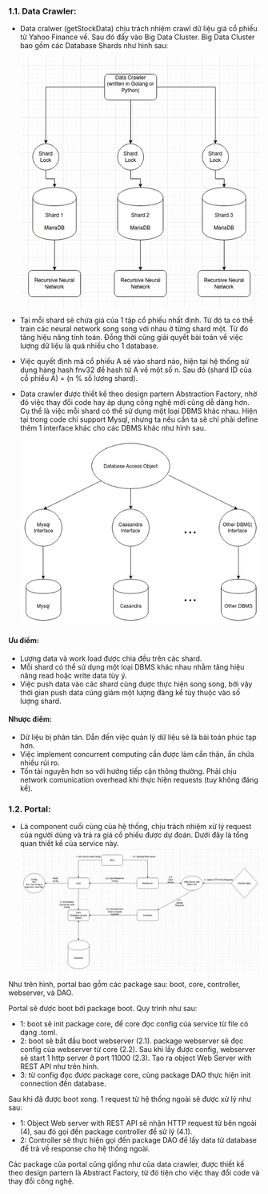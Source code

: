 ### 1.1. Data Crawler:
- Data cralwer (getStockData) chịu trách nhiệm crawl dữ liệu giá cổ phiếu từ Yahoo Finance về. Sau đó đẩy vào Big Data Cluster. Big Data Cluster bao gồm các Database Shards như hình sau:

    ![ShardDatabase](Picture/sharding.png)

- Tại mỗi shard sẽ chứa giá của 1 tập cổ phiếu nhất định. Từ đó ta có thể train các neural network song song với nhau ở từng shard một. Từ đó tăng hiệu năng tính toán. Đồng thời cũng giải quyết bài toán về việc lượng dữ liệu là quá nhiều cho 1 database.

- Việc quyết định mã cổ phiếu A sẽ vào shard nào, hiện tại hệ thống sử dụng hàng hash fnv32 đề hash từ A về  một số n. Sau đó (shard ID của cổ phiếu A) = (n % số lượng shard).

- Data crawler được thiết kế theo design partern Abstraction Factory, nhờ đó việc thay đổi code hay áp dụng công nghệ mới cũng dễ dàng hơn. Cụ thể là việc mỗi shard có thể sử dụng một loại DBMS khác nhau. Hiện tại trong code chỉ support Mysql, nhưng ta nếu cần ta sẽ chỉ phải define thêm 1 interface khác cho các DBMS khác như hình sau.

    ![DAO](Picture/DAO.png)

#### Ưu điểm:
- Lượng data và work load được chia đều trên các shard. 
- Mỗi shard có thể sử dụng một loại DBMS khác nhau nhằm tăng hiệu năng read hoặc write data tùy ý.
- Việc push data vào các shard cũng được thực hiện song song, bởi vậy thời gian push data cũng giảm một lượng đáng kể tùy thuộc vào số lượng shard.

#### Nhược điểm:
- Dữ liệu bị phân tán. Dẫn đến việc quản lý dữ liệu sẽ là bài toán phúc tạp hơn.
- Việc implement concurrent computing cần được làm cẩn thận, ẩn chứa nhiều rủi ro.
- Tốn tài nguyên hơn so với hướng tiếp cận thông thường. Phải chịu network comunication overhead khi thực hiện requests (tuy không đáng kể).

### 1.2. Portal:
- Là component cuối cùng của hệ thống, chịu trách nhiệm xử lý request của người dùng và trả ra giá cổ phiếu được dự đoán. Dưới đây là tổng quan thiết kế của service này.
    ![portal](Picture/portal.png)

Như trên hình, portal bao gồm các package sau: boot, core, controller, webserver, và DAO.

Portal sẽ được boot bởi package boot. Quy trình như sau:

+ 1: boot sẽ init package core, để core đọc config của service từ file có dạng .toml.
+ 2: boot sẽ bắt đầu boot webserver (2.1). package webserver sẽ đọc config của webserver từ core (2.2). Sau khi lấy được config, webserver sẽ start 1 http server ở port 11000 (2.3). Tạo ra object Web Server with REST API như trên hình.
+ 3: từ config đọc được package core, cùng package DAO thực hiện init connection đến database.

Sau khi đã được boot xong. 1 request từ hệ thống ngoài sẽ được xử lý như sau:

+ 1: Object Web server with REST API sẽ nhận HTTP request từ bên ngoài (4), sau đó gọi đến package controller để sử lý (4.1).
+ 2: Controller sẽ thực hiện gọi đến package DAO để lấy data từ database để trả về response cho hệ thống ngoài.

Các package của portal cũng giống như của data crawler, được thiết kế theo design partern là Abstract Factory, từ đó tiện cho việc thay đổi code và thay đổi công nghệ.


